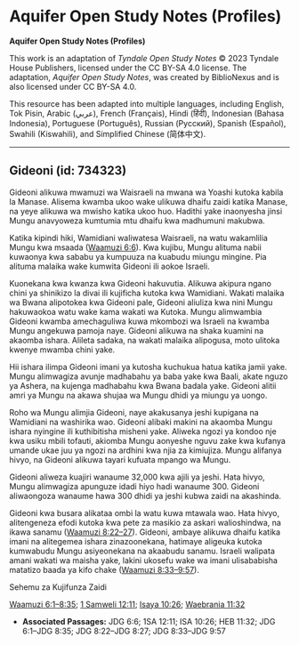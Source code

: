# Aquifer Open Study Notes (Profiles)

**Aquifer Open Study Notes (Profiles)**

This work is an adaptation of *Tyndale Open Study Notes* © 2023 Tyndale House Publishers, licensed under the CC BY\-SA 4\.0 license. The adaptation, *Aquifer Open Study Notes*, was created by BiblioNexus and is also licensed under CC BY\-SA 4\.0\.

This resource has been adapted into multiple languages, including English, Tok Pisin, Arabic (عربي), French (Français), Hindi (हिंदी), Indonesian (Bahasa Indonesia), Portuguese (Português), Russian (Русский), Spanish (Español), Swahili (Kiswahili), and Simplified Chinese (简体中文).



--------------------------------

## Gideoni (id: 734323)

Gideoni alikuwa mwamuzi wa Waisraeli na mwana wa Yoashi kutoka kabila la Manase. Alisema kwamba ukoo wake ulikuwa dhaifu zaidi katika Manase, na yeye alikuwa wa mwisho katika ukoo huo. Hadithi yake inaonyesha jinsi Mungu anavyoweza kumtumia mtu dhaifu kwa madhumuni makubwa.

Katika kipindi hiki, Wamidiani waliwatesa Waisraeli, na watu wakamlilia Mungu kwa msaada ([Waamuzi 6:6](https://ref.ly/Judg6:6)). Kwa kujibu, Mungu alituma nabii kuwaonya kwa sababu ya kumpuuza na kuabudu miungu mingine. Pia alituma malaika wake kumwita Gideoni ili aokoe Israeli.

Kuonekana kwa kwanza kwa Gideoni hakuvutia. Alikuwa akipura ngano chini ya shinikizo la divai ili kujificha kutoka kwa Wamidiani. Wakati malaika wa Bwana alipotokea kwa Gideoni pale, Gideoni aliuliza kwa nini Mungu hakuwaokoa watu wake kama wakati wa Kutoka. Mungu alimwambia Gideoni kwamba amechaguliwa kuwa mkombozi wa Israeli na kwamba Mungu angekuwa pamoja naye. Gideoni alikuwa na shaka kuamini na akaomba ishara. Alileta sadaka, na wakati malaika alipogusa, moto ulitoka kwenye mwamba chini yake.

Hii ishara ilimpa Gideoni imani ya kutosha kuchukua hatua katika jamii yake. Mungu alimwagiza avunje madhabahu ya baba yake kwa Baali, akate nguzo ya Ashera, na kujenga madhabahu kwa Bwana badala yake. Gideoni alitii amri ya Mungu na akawa shujaa wa Mungu dhidi ya miungu ya uongo.

Roho wa Mungu alimjia Gideoni, naye akakusanya jeshi kupigana na Wamidiani na washirika wao. Gideoni alibaki makini na akaomba Mungu ishara nyingine ili kuthibitisha misheni yake. Aliweka ngozi ya kondoo nje kwa usiku mbili tofauti, akiomba Mungu aonyeshe nguvu zake kwa kufanya umande ukae juu ya ngozi na ardhini kwa njia za kimiujiza. Mungu alifanya hivyo, na Gideoni alikuwa tayari kufuata mpango wa Mungu.

Gideoni aliweza kuajiri wanaume 32,000 kwa ajili ya jeshi. Hata hivyo, Mungu alimwagiza apunguze idadi hiyo hadi wanaume 300\. Gideoni aliwaongoza wanaume hawa 300 dhidi ya jeshi kubwa zaidi na akashinda.

Gideoni kwa busara alikataa ombi la watu kuwa mtawala wao. Hata hivyo, alitengeneza efodi kutoka kwa pete za masikio za askari walioshindwa, na ikawa sanamu ([Waamuzi 8:22–27](https://ref.ly/Judg8:22-Judg8:27)). Gideoni, ambaye alikuwa dhaifu katika imani na alitegemea ishara zinazoonekana, hatimaye aligeuka kutoka kumwabudu Mungu asiyeonekana na akaabudu sanamu. Israeli walipata amani wakati wa maisha yake, lakini ukosefu wake wa imani ulisababisha matatizo baada ya kifo chake ([Waamuzi 8:33–9:57](https://ref.ly/Judg8:33-Judg9:57)).

Sehemu za Kujifunza Zaidi

[Waamuzi 6:1–8:35](https://ref.ly/Judg6:1-Judg8:35); [1 Samweli 12:11](https://ref.ly/1Sam12:11); [Isaya 10:26](https://ref.ly/Isa10:26); [Waebrania 11:32](https://ref.ly/Heb11:32)

* **Associated Passages:** JDG 6:6; 1SA 12:11; ISA 10:26; HEB 11:32; JDG 6:1–JDG 8:35; JDG 8:22–JDG 8:27; JDG 8:33–JDG 9:57

